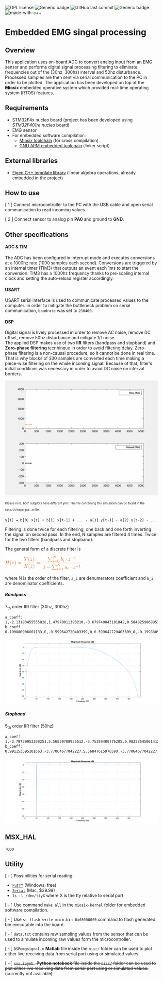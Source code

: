 ![GPL license](https://img.shields.io/badge/license-GPL-blue.svg)
![Generic badge](https://img.shields.io/badge/build-pass-green.svg)
![GitHub last commit](https://img.shields.io/github/last-commit/sorre97/STM32-EMGsensor)
![Generic badge](https://img.shields.io/badge/RTOS-miosix-orange.svg)
![made-with-c++](https://img.shields.io/badge/Made%20with-C/C++-1f425f.svg)

# Embedded EMG singal processing

## Overview
This application uses on-board ADC to convert analog input from an EMG sensor and performs digital signal processing filtering to eliminate frequencies out of the (30hz, 300hz) interval and 50hz disturbance. Processed samples are then sent via serial communication to the PC in order to be plotted. The application has been developed on top of the __Miosix__ embedded operative system which provided real-time operating system (RTOS) features.

## Requirements
- STM32F4x nucleo board (project has been developed using _STM32F401re nucleo_ board)
- EMG sensor
- For embedded software compilation:
  - [Miosix toolchain](https://miosix.org/wiki/index.php?title=Miosix_Toolchain) (for cross compilation)
  - [GNU ARM embedded toolchain](https://developer.arm.com/tools-and-software/open-source-software/developer-tools/gnu-toolchain/gnu-rm/downloads) (linker script)

## External libraries
- [Eigen C++ template library](https://eigen.tuxfamily.org/index.php?title=Main_Page) (linear algebra operations, already embedded in the project)

## How to use
[ 1 ] Connect microcontroller to the PC with the USB cable and open serial communication to read incoming values.

[ 2 ] Connect sensor to analog pin __PA0__ and ground to __GND__.

## Other specifications

#### ADC & TIM
The ADC has been configured in interrupt mode and executes conversions at a 1000hz rate (1000 samples each second). Conversions are triggered by an internal timer (TIM3) that outputs an event each 1ms to start the conversion. TIM3 has a 1000hz frequency thanks to pre-scaling internal clock and setting the auto-reload register accordingly.

#### USART
USART serial interface is used to communicate processed values to the computer. In order to mitigate the bottleneck problem on serial communication, `boudrate` was set to `230400`.

#### DSP
Digital signal is lively processed in order to remove AC noise, remove DC offset, remove 50hz disturbance and mitigate 1/f noise.<br>
The applied DSP makes use of two __IIR__ filters (bandpass and stopband) and __Zero-phase filtering__ tecnhinque in order to avoid filtering delay. Zero-phase filtering is a non-causal procedure, so it cannot be done in real time. That is why blocks of 300 samples are converted each time making a piece-wise filtering on the whole incoming signal. Because of that, filter's initial conditions was necessary in order to avoid DC noise on interval borders. 

![til](./misc/EMGcomparison.gif)<br>

<sub><sup>Please note: both subplots have different ylim. The file containing this simulation can be found in the `misc/DSPemgsignal.m` file.</sub></sup>

	y[t] = b[0] x[t] + b[1] x[t-1] + ... - a[1] y[t-1] - a[2] y[t-2] - ...
Filtering is done twice for each filtering, one back and one forth inverting the signal on second pass. In the end, N samples are filtered 4 times. Twice for the two filters (bandpass and stopband).

The general form of a discrete filter is

<img src="./misc/equation.png" width="250"/>

where N is the order of the filter, `a_i` are denumerators coefficient and `b_i` are denominator coefficients.

##### Bandpass
7<sub>th</sub> order IIR filter (30hz, 300hz)
	
    a_coeff: 1,-2.13183455555828,1.47978011393210,-0.679740843101842,0.584825906895303,-0.218461835750097,-0.0211926261278646
    b_coeff 0.199880906801133,0,-0.599642720403399,0,0.599642720403399,0,-0.199880906801133

![til](./misc/bandpass.png)<br>

##### Stopband
5<sub>th</sub> order IIR filter (50hz)
	
    a_coeff 1,-3.78739953308251,5.56839789935512,-3.75389400776205,0.982385450614124
    b_coeff: 0.991153595101663,-3.77064677042227,5.56847615976590,-3.77064677042227,0.991153595101663
    

![til](./misc/stopband.png)<br>

## MSX_HAL
`TODO`

## Utility
[ - ] Possibilities for serial reading:
- [`PuTTY`](https://putty.org) (Windows, free) 
- [`Serial`](https://www.decisivetactics.com/products/serial/) (Mac, $39.99)
- `ls -l /dev/ttyX` where X is the tty relative to serial port

[ - ] Use command `make all` in the `miosix-kernel` folder for embedded software compilation.

[ - ] Use `st-flash write main.bin 0x08000000` command to flash generated bin executable into the board.

[ - ] `data.txt` contains raw sampling values from the sensor that can be used to simulate incoming raw values form the microcontroller.

[ - ] `DSPemgsignal.m` __Matlab__ file inside the `misc/` folder can be used to plot either live receiving data from serial port using or simulated values.

[ - ] ~~`xxx.ipynb ` __Python notebook__ file inside the `misc/` folder can be used to plot either live receiving data from serial port using or simulated values.~~ (currently not available)


